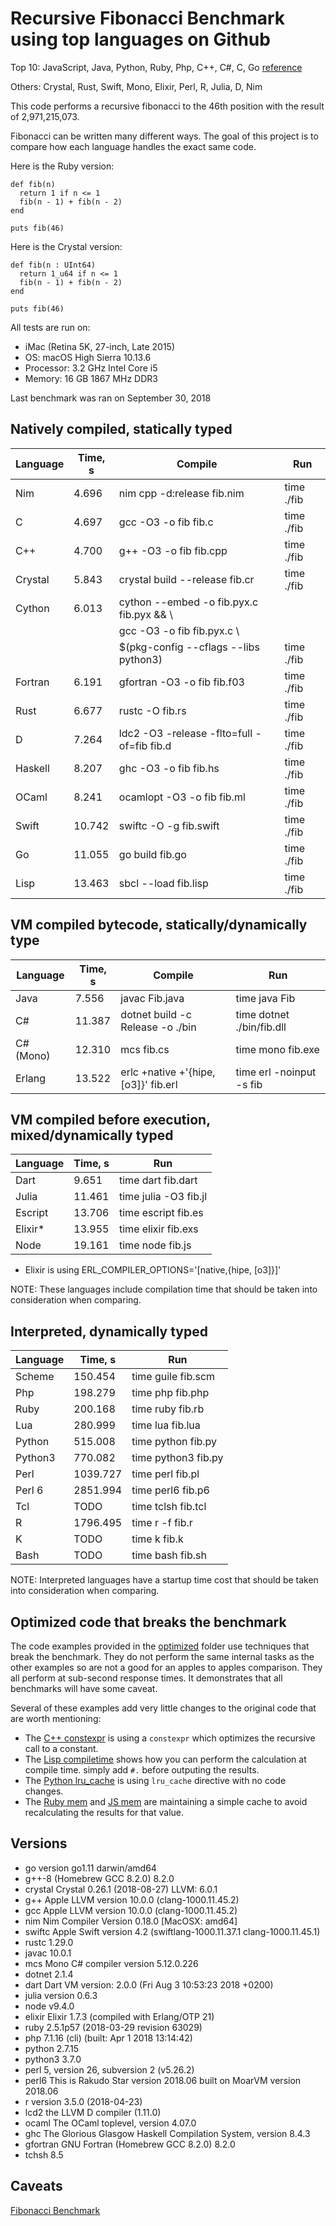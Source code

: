 # Recursive Fibonacci Benchmark using top languages on Github

Top 10: JavaScript, Java, Python, Ruby, Php, C++, C#, C, Go [reference](http://www.techworm.net/2016/09/top-10-popular-programming-languages-github.html)

Others: Crystal, Rust, Swift, Mono, Elixir, Perl, R, Julia, D, Nim

This code performs a recursive fibonacci to the 46th position with the result of 2,971,215,073.

Fibonacci can be written many different ways.  The goal of this project is to compare how each language handles the exact same code.

Here is the Ruby version:
```
def fib(n)
  return 1 if n <= 1
  fib(n - 1) + fib(n - 2)
end

puts fib(46)
```

Here is the Crystal version:
```
def fib(n : UInt64)
  return 1_u64 if n <= 1
  fib(n - 1) + fib(n - 2)
end

puts fib(46)
```

All tests are run on:
 - iMac (Retina 5K, 27-inch, Late 2015)
 - OS: macOS High Sierra 10.13.6
 - Processor: 3.2 GHz Intel Core i5
 - Memory: 16 GB 1867 MHz DDR3

Last benchmark was ran on September 30, 2018

## Natively compiled, statically typed

| Language   | Time, s   | Compile                                      | Run          |
|------------|-----------|----------------------------------------------|--------------|
| Nim        |    4.696 | nim cpp -d:release fib.nim                    | time ./fib   |
| C          |    4.697 | gcc -O3 -o fib fib.c                          | time ./fib   |
| C++        |    4.700 | g++ -O3 -o fib fib.cpp                        | time ./fib   |
| Crystal    |    5.843 | crystal build --release fib.cr                | time ./fib   |
| Cython     |    6.013 | cython --embed -o fib.pyx.c fib.pyx && \      |              |
|            |          |        gcc -O3 -o fib fib.pyx.c \             |              |
|            |          |        $(pkg-config --cflags --libs python3)  | time ./fib   |
| Fortran    |    6.191 | gfortran -O3 -o fib fib.f03                   | time ./fib   |
| Rust       |    6.677 | rustc -O fib.rs                               | time ./fib   |
| D          |    7.264 | ldc2 -O3 -release -flto=full -of=fib fib.d    | time ./fib   |
| Haskell    |    8.207 | ghc -O3 -o fib fib.hs                         | time ./fib   |
| OCaml      |    8.241 | ocamlopt -O3 -o fib fib.ml                    | time ./fib   |
| Swift      |   10.742 | swiftc -O -g fib.swift                        | time ./fib   |
| Go         |   11.055 | go build fib.go                               | time ./fib   |
| Lisp       |   13.463 | sbcl --load fib.lisp                          | time ./fib   |

## VM compiled bytecode, statically/dynamically type

| Language  | Time, s  | Compile                             | Run                       |
|-----------|----------|-------------------------------------|---------------------------|
| Java      |    7.556 | javac Fib.java                      | time java Fib             |
| C#        |   11.387 | dotnet build -c Release -o ./bin    | time dotnet ./bin/fib.dll |
| C# (Mono) |   12.310 | mcs fib.cs                          | time mono fib.exe         |
| Erlang    |   13.522 | erlc +native +'{hipe,[o3]}' fib.erl | time erl -noinput -s fib  |

## VM compiled before execution, mixed/dynamically typed

| Language  | Time, s | Run                         |
|-----------|---------|-----------------------------|
| Dart      |    9.651 | time dart fib.dart         |
| Julia     |   11.461 | time julia -O3 fib.jl      |
| Escript   |   13.706 | time escript fib.es        |
| Elixir*   |   13.955 | time elixir fib.exs        |
| Node      |   19.161 | time node fib.js           |

* Elixir is using ERL_COMPILER_OPTIONS='[native,{hipe, [o3]}]'

NOTE: These languages include compilation time that should be taken into consideration when comparing.

## Interpreted, dynamically typed

| Language  | Time, s  | Run                      |
|-----------|----------|--------------------------|
| Scheme    |  150.454 | time guile fib.scm       |
| Php       |  198.279 | time php fib.php         |
| Ruby      |  200.168 | time ruby fib.rb         |
| Lua       |  280.999 | time lua fib.lua         |
| Python    |  515.008 | time python fib.py       |
| Python3   |  770.082 | time python3 fib.py      |
| Perl      | 1039.727 | time perl fib.pl         |
| Perl 6    | 2851.994 | time perl6 fib.p6        |
| Tcl       |     TODO | time tclsh fib.tcl       |
| R         | 1796.495 | time r -f fib.r          |
| K         |     TODO | time k fib.k             |
| Bash      |     TODO | time bash fib.sh         |

NOTE: Interpreted languages have a startup time cost that should be taken into consideration when comparing.

## Optimized code that breaks the benchmark

The code examples provided in the [optimized](optimized) folder use techniques that break the benchmark. They do not perform the same internal tasks as the other examples so are not a good for an apples to apples comparison. They all perform at sub-second response times. It demonstrates that all benchmarks will have some caveat.

Several of these examples add very little changes to the original code that are worth mentioning:
 - The [C++ constexpr](optimized/fib-constexpr.cpp) is using a `constexpr` which optimizes the recursive call to a constant.
 - The [Lisp compiletime](optimized/fib-compiletime.lisp) shows how you can perform the calculation at compile time. simply add `#.` before outputing the results.
 - The [Python lru_cache](optimized/fib-cache.py) is using `lru_cache` directive with no code changes.
 - The [Ruby mem](optimized/fib-mem.rb) and [JS mem](optimized/fib-mem.js) are maintaining a simple cache to avoid recalculating the results for that value.

## Versions

- go version go1.11 darwin/amd64
- g++-8 (Homebrew GCC 8.2.0) 8.2.0
- crystal Crystal 0.26.1 (2018-08-27) LLVM: 6.0.1
- g++ Apple LLVM version 10.0.0 (clang-1000.11.45.2)
- gcc Apple LLVM version 10.0.0 (clang-1000.11.45.2)
- nim Nim Compiler Version 0.18.0 [MacOSX: amd64]
- swiftc Apple Swift version 4.2 (swiftlang-1000.11.37.1 clang-1000.11.45.1)
- rustc 1.29.0
- javac 10.0.1
- mcs Mono C# compiler version 5.12.0.226
- dotnet 2.1.4
- dart Dart VM version: 2.0.0 (Fri Aug 3 10:53:23 2018 +0200)
- julia version 0.6.3
- node v9.4.0
- elixir Elixir 1.7.3 (compiled with Erlang/OTP 21)
- ruby 2.5.1p57 (2018-03-29 revision 63029)
- php 7.1.16 (cli) (built: Apr  1 2018 13:14:42)
- python 2.7.15
- python3 3.7.0
- perl 5, version 26, subversion 2 (v5.26.2)
- perl6 This is Rakudo Star version 2018.06 built on MoarVM version 2018.06
- r version 3.5.0 (2018-04-23)
- lcd2 the LLVM D compiler (1.11.0)
- ocaml The OCaml toplevel, version 4.07.0
- ghc The Glorious Glasgow Haskell Compilation System, version 8.4.3
- gfortran GNU Fortran (Homebrew GCC 8.2.0) 8.2.0
- tchsh 8.5

## Caveats

[Fibonacci Benchmark](https://crystal-lang.org/2016/07/15/fibonacci-benchmark.html)
